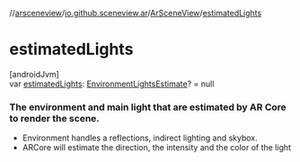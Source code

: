 //[arsceneview](../../../index.md)/[io.github.sceneview.ar](../index.md)/[ArSceneView](index.md)/[estimatedLights](estimated-lights.md)

# estimatedLights

[androidJvm]\
var [estimatedLights](estimated-lights.md): [EnvironmentLightsEstimate](../../io.github.sceneview.ar.arcore/-environment-lights-estimate/index.md)? = null

###  The environment and main light that are estimated by AR Core to render the scene.

- 
   Environment handles a reflections, indirect lighting and skybox.
- 
   ARCore will estimate the direction, the intensity and the color of the light
